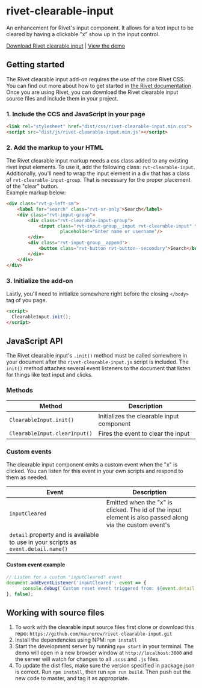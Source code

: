 # rivet-clearable-input
An enhancement for Rivet's input component.  It allows for a text input to be cleared by having a clickable "x" show up in the input control.

[Download Rivet clearable input](https://github.com/maurercw/rivet-clearable-input/archive/master.zip) | [View the demo](https://maurercw.github.io/rivet-clearable-input/)

## Getting started
The Rivet clearable input add-on requires the use of the core Rivet CSS. You can find out more about how to get started 
in [the Rivet documentation](https://rivet.iu.edu/components/). Once you are using Rivet, you can download the Rivet 
clearable input source files and include them in your project.

### 1. Include the CCS and JavaScript in your page
```html
<link rel="stylesheet" href="dist/css/rivet-clearable-input.min.css">
<script src="dist/js/rivet-clearable-input.min.js"></script>
```

### 2. Add the markup to your HTML
The Rivet clearable input markup needs a css class added to any existing rivet input elements. To use it, add the following 
class: `rvt-clearable-input`.  Additionally, you'll need to wrap the input element in a div that has a class of 
`rvt-clearable-input-group`.  That is necessary for the proper placement of the "clear" button.  
Example markup below:
```html
<div class="rvt-p-left-sm">
    <label for="search" class="rvt-sr-only">Search</label>
    <div class="rvt-input-group">
        <div class="rvt-clearable-input-group">
            <input class="rvt-input-group__input rvt-clearable-input" type="text" id="search" 
                    placeholder="Enter name or username"/>
        </div>
        <div class="rvt-input-group__append">
            <button class="rvt-button rvt-button--secondary">Search</button>
        </div>
    </div>
</div>
```

### 3. Initialize the add-on
Lastly, you'll need to initialize somewhere right before the closing `</body>` tag of you page.

```html
<script>
  ClearableInput.init();
</script>
```

## JavaScript API
The Rivet clearable input's `.init()` method must be called somewhere in your document after the `rivet-clearable-input.js` 
script is included. The `init()` method attaches several event listeners to the document that listen for things like 
text input and clicks.

### Methods

| Method| Description|
|--------------------------------------|-------------------------------------------------------------------------------------------------------------------------------------------------------------------|
| `ClearableInput.init()` | Initializes the clearable input component |
| `ClearableInput.clearInput()` | Fires the event to clear the input |

### Custom events
The clearable input component emits a custom event when the "x" is clicked. You can listen for this event in your own 
scripts and respond to them as needed.

|Event|Description|
|----|------|
|`inputCleared`|Emitted when the "x" is clicked. The id of the input element is also passed along via the custom event's 
`detail` property and is available to use in your scripts as `event.detail.name()`|

#### Custom event example
```js
// Listen for a custom "inputCleared" event
document.addEventListener('inputCleared', event => {
      console.debug(`Custom reset event triggered from: ${event.detail.name()}`);
}, false);
```

## Working with source files
1. To work with the clearable input source files first clone or download this repo: `https://github.com/maurercw/rivet-clearable-input.git`
1. Install the dependencies using NPM: `npm install`
1. Start the development server by running `npm start` in your terminal. The demo will open in a new browser window at 
`http://localhost:3000` and the server will watch for changes to all `.scss` and `.js` files.
1. To update the dist files, make sure the version specified in package.json is correct.  Run `npm install`, then run `npm run build`.  Then push out the new code to master, and tag it as appropriate.